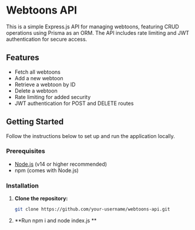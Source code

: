 # Webtoons API

This is a simple Express.js API for managing webtoons, featuring CRUD operations using Prisma as an ORM. The API includes rate limiting and JWT authentication for secure access.

## Features

- Fetch all webtoons
- Add a new webtoon
- Retrieve a webtoon by ID
- Delete a webtoon
- Rate limiting for added security
- JWT authentication for POST and DELETE routes

## Getting Started

Follow the instructions below to set up and run the application locally.

### Prerequisites

- [Node.js](https://nodejs.org/) (v14 or higher recommended)
- npm (comes with Node.js)

### Installation

1. **Clone the repository:**

   ```bash
   git clone https://github.com/your-username/webtoons-api.git
2. **Run npm i and node index.js ** 
